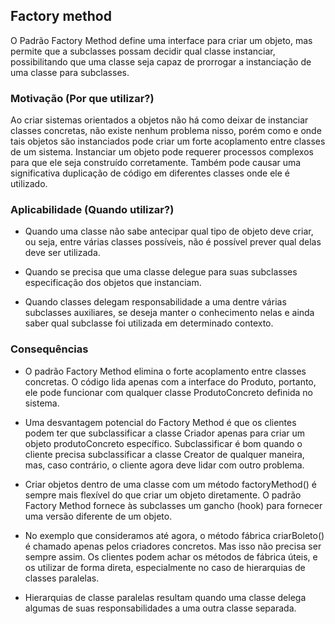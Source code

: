 ## Factory method

O Padrão Factory Method define uma interface para criar um objeto,
mas permite que a subclasses possam decidir qual classe instanciar,
possibilitando que uma classe seja capaz de prorrogar a instanciação de uma classe para subclasses.

### Motivação (Por que utilizar?)

Ao criar sistemas orientados a objetos não há como deixar de
instanciar classes concretas, não existe nenhum problema nisso, porém como
e onde tais objetos são instanciados pode criar um forte acoplamento entre
classes de um sistema. Instanciar um objeto pode requerer processos
complexos para que ele seja construído corretamente. Também pode causar
uma significativa duplicação de código em diferentes classes onde ele é
utilizado.

### Aplicabilidade (Quando utilizar?)

- Quando uma classe não sabe antecipar qual tipo de objeto deve criar,
  ou seja, entre várias classes possíveis, não é possível prever qual
  delas deve ser utilizada.


- Quando se precisa que uma classe delegue para suas subclasses especificação dos objetos que instanciam.


- Quando classes delegam responsabilidade a uma dentre várias
  subclasses auxiliares, se deseja manter o conhecimento nelas e ainda
  saber qual subclasse foi utilizada em determinado contexto.

### Consequências

- O padrão Factory Method elimina o forte acoplamento entre classes
  concretas. O código lida apenas com a interface do Produto, portanto,
  ele pode funcionar com qualquer classe ProdutoConcreto definida no
  sistema.


- Uma desvantagem potencial do Factory Method é que os clientes podem
  ter que subclassificar a classe Criador apenas para criar um objeto
  produtoConcreto específico. Subclassificar é bom quando o cliente
  precisa subclassificar a classe Creator de qualquer maneira, mas,
  caso contrário, o cliente agora deve lidar com outro problema.


- Criar objetos dentro de uma classe com um método factoryMethod() é
  sempre mais flexível do que criar um objeto diretamente. O padrão
  Factory Method fornece às subclasses um gancho (hook) para fornecer
  uma versão diferente de um objeto.

- No exemplo que consideramos até agora, o método fábrica criarBoleto()
  é chamado apenas pelos criadores concretos. Mas isso não precisa ser
  sempre assim. Os clientes podem achar os métodos de fábrica úteis, e
  os utilizar de forma direta, especialmente no caso de hierarquias de
  classes paralelas.


- Hierarquias de classe paralelas resultam quando uma classe delega
  algumas de suas responsabilidades a uma outra classe separada.